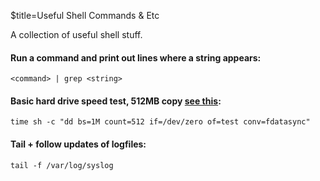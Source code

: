 $title=Useful Shell Commands & Etc

A collection of useful shell stuff.

#### Run a command and print out lines where a string appears:

	<command> | grep <string>

#### Basic hard drive speed test, 512MB copy [see this](http://romanrm.ru/en/dd-benchmark):

	time sh -c "dd bs=1M count=512 if=/dev/zero of=test conv=fdatasync"

#### Tail + follow updates of logfiles:

	tail -f /var/log/syslog